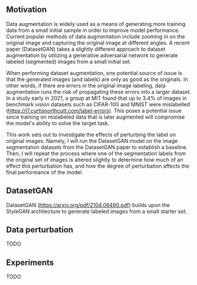 ## Motivation
Data augmentation is widely used as a means of generating more training data from a small initial sample in order to improve model performance. Current popular methods of data augmentation include zooming in on the original image and capturing the original image at different angles. A recent paper (DatasetGAN) takes a slightly different approach to dataset augmentation by utilizing a generative adversarial network to generate labeled (segmented) images from a small initial set.

When performing dataset augmentation, one potential source of issue is that the generated images (and labels) are only as good as the originals. In other words, if there are errors in the original image labeling, data augmentation runs the risk of propagating these errors into a larger dataset. In a study early in 2021, a group at MIT found that up to 3.4% of images in benchmark vision datasets such as CIFAR-100 and MNIST were mislabelled (https://l7.curtisnorthcutt.com/label-errors). This poses a potential issue since training on mislabeled data that is later augmented will compromise the model's ability to solve the target task.

This work sets out to investigate the effects of perturbing the label on original images. Namely, I will run the DatasetGAN model on the image segmentation datasets from the DatasetGAN paper to establish a baseline. Then, I will repeat the process where one of the segmentation labels from the original set of images is altered slightly to determine how much of an effect this perturbation has, and how the degree of perturbation affects the final performance of the model.

## DatasetGAN
DatasetGAN (https://arxiv.org/pdf/2104.06490.pdf) builds upon the StyleGAN architecture to generate labeled images from a small starter set.

## Data perturbation
TODO

## Experiments
TODO